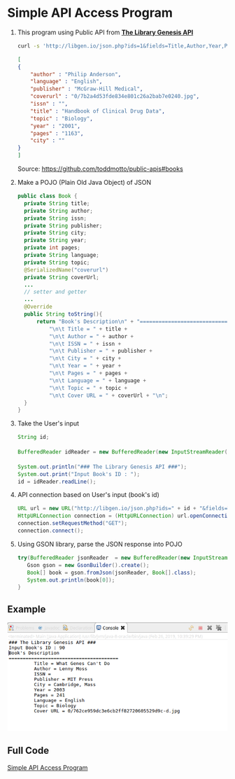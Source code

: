 # Simple API Access Program


1. This program using Public API from [**The Library Genesis API**](http://garbage.world/posts/libgen/)
   
    ```bash
    curl -s 'http://libgen.io/json.php?ids=1&fields=Title,Author,Year,Publisher,City,Pages,Topic,Language,CoverUrl,Issn' | json_pp
    ```
    ```json
    [
    {
        "author" : "Philip Anderson",
        "language" : "English",
        "publisher" : "McGraw-Hill Medical",
        "coverurl" : "0/7b2a4d53fde834e801c26a2bab7e0240.jpg",
        "issn" : "",
        "title" : "Handbook of Clinical Drug Data",
        "topic" : "Biology",
        "year" : "2001",
        "pages" : "1163",
        "city" : ""
    }
    ]
    ```
    Source: https://github.com/toddmotto/public-apis#books

1. Make a POJO (Plain Old Java Object) of JSON
    ```java
    public class Book {
      private String title;
      private String author;
      private String issn;
      private String publisher;
      private String city;
      private String year;
      private int pages;
      private String language;
      private String topic;
      @SerializedName("coverurl")
      private String coverUrl;
      ...
      // setter and getter
      ...
      @Override
      public String toString(){
          return "Book's Description\n" + "=======================================" + 
              "\n\t Title = " + title +
              "\n\t Author = " + author +
              "\n\t ISSN = " + issn +
              "\n\t Publisher = " + publisher + 
              "\n\t City = " + city + 
              "\n\t Year = " + year + 
              "\n\t Pages = " + pages + 
              "\n\t Language = " + language + 
              "\n\t Topic = " + topic + 
              "\n\t Cover URL = " + coverUrl + "\n";
      }
    }
    ```
2. Take the User's input 
    ```java
    String id;

    BufferedReader idReader = new BufferedReader(new InputStreamReader(System.in));
    
    System.out.println("### The Library Genesis API ###");
    System.out.print("Input Book's ID : ");
    id = idReader.readLine();
    ```
3. API connection based on User's input (book's id)
    ```java
    URL url = new URL("http://libgen.io/json.php?ids=" + id + "&fields=Title,Author,Year,Publisher,City,Pages,Topic,Language,CoverUrl,Issn");
    HttpURLConnection connection = (HttpURLConnection) url.openConnection();
    connection.setRequestMethod("GET");
    connection.connect();
    ```
4. Using GSON library, parse the JSON response into POJO
    ```java
    try(BufferedReader jsonReader  = new BufferedReader(new InputStreamReader(connection.getInputStream()))){
       Gson gson = new GsonBuilder().create();
       Book[] book = gson.fromJson(jsonReader, Book[].class);
       System.out.println(book[0]);
    }
    ```
      
## Example

![ss1](/img/ss1.png)

## Full Code

[Simple API Access Program](/simple-api-access-program)